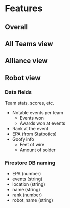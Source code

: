# Features

## Overall




## All Teams view


## Alliance view

## Robot view

### Data fields
Team stats, scores, etc. 
- Notable events per team
  - Events won
  - Awards won at events
- Rank at the event
- EPA (from Statbotics)
- Goofy info
  - Feet of wire
  - Amount of solder

### Firestore DB naming
- EPA (number)
- events (string)
- location (string)
- name (string)
- rank (number)
- robot_name (string)
